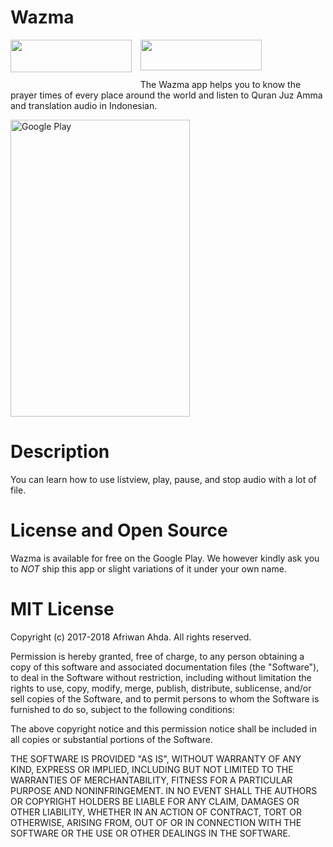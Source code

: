 # Wazma
<a href="https://itunes.apple.com/nz/app/wazma-al-quran-murottal/id1389802235?mt=8" style="clear: left; float: left; margin-bottom: 1em; margin-right: 1em;">
<img height="52.5" src="https://housing.umn.edu/sites/housing.umn.edu/files/ww_app-store-badge_150909.png" width="193.8" />
</a><a href="https://play.google.com/store/apps/details?id=motion.studio.jadwalshalat&amp;hl=in">
<img height="49,5" src="https://www.newstalkflorida.com/wp-content/uploads/2017/01/Get_it_on_Google_play.png" width="193.8" />
</a>


The Wazma app helps you to know the prayer times of every place around the world and listen to Quran Juz Amma and translation audio in Indonesian.

[<img src="https://lh3.googleusercontent.com/Dnw-i0Lesv2sblDbdtmml4VQrASPe-CxdZA_UqGrYi5ZZrPW9GS9e5KLFeHiU6MKCA=h900" width="286.583" height="475" alt="Google Play"/>](https://play.google.com/store/apps/details?id=motion.studio.jadwalshalat&hl=in)

# Description

You can learn how to use listview, play, pause, and stop audio with a lot of file.

# License and Open Source

Wazma is available for free on the Google Play. We however kindly ask you to *NOT* ship this app or slight variations of it under your own name.

# MIT License

Copyright (c) 2017-2018 Afriwan Ahda. All rights reserved.

Permission is hereby granted, free of charge, to any person obtaining a
copy of this software and associated documentation files (the "Software"),
to deal in the Software without restriction, including
without limitation the rights to use, copy, modify, merge, publish,
distribute, sublicense, and/or sell copies of the Software, and to
permit persons to whom the Software is furnished to do so, subject to
the following conditions:

The above copyright notice and this permission notice shall be included
in all copies or substantial portions of the Software.

THE SOFTWARE IS PROVIDED "AS IS", WITHOUT WARRANTY OF ANY KIND, EXPRESS
OR IMPLIED, INCLUDING BUT NOT LIMITED TO THE WARRANTIES OF
MERCHANTABILITY, FITNESS FOR A PARTICULAR PURPOSE AND NONINFRINGEMENT.
IN NO EVENT SHALL THE AUTHORS OR COPYRIGHT HOLDERS BE LIABLE FOR ANY
CLAIM, DAMAGES OR OTHER LIABILITY, WHETHER IN AN ACTION OF CONTRACT,
TORT OR OTHERWISE, ARISING FROM, OUT OF OR IN CONNECTION WITH THE
SOFTWARE OR THE USE OR OTHER DEALINGS IN THE SOFTWARE.
